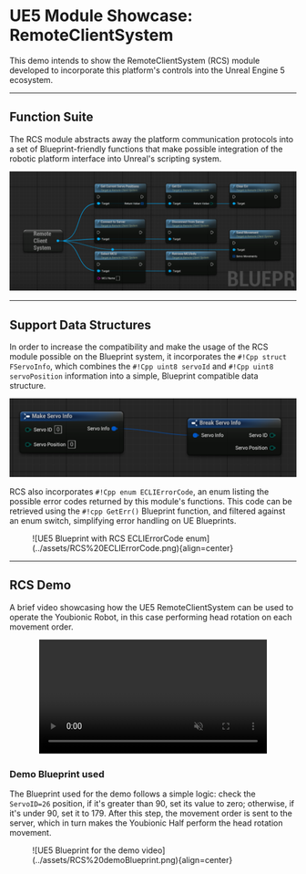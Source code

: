 # UE5 Module Showcase: RemoteClientSystem

This demo intends to show the RemoteClientSystem (RCS) module developed to incorporate this platform's controls into the Unreal Engine 5 ecosystem. 

---

## Function Suite

The RCS module abstracts away the platform communication protocols into a set of Blueprint-friendly functions that make possible integration of the robotic platform interface into Unreal's scripting system.

![UE5 Blueprint with RCS functions](../assets/RCS%20Functions.png)

--- 

## Support Data Structures

In order to increase the compatibility and make the usage of the RCS module possible on the Blueprint system, it incorporates the `#!Cpp struct FServoInfo`, which combines the `#!Cpp uint8 servoId` and `#!Cpp uint8 servoPosition` information into a simple, Blueprint compatible data structure.

![UE5 Blueprint with RCS FServoInfo struct](../assets/RCS%20FServoInfo.png)

RCS also incorporates `#!Cpp enum ECLIErrorCode`, an enum listing the possible error codes returned by this module's functions. This code can be retrieved using the `#!cpp GetErr()` Blueprint function, and filtered against an enum switch, simplifying error handling on UE Blueprints.

<figure markdown="span">
    ![UE5 Blueprint with RCS ECLIErrorCode enum](../assets/RCS%20ECLIErrorCode.png){align=center}
    <figcaption/>
</figure>

--- 

## RCS Demo

A brief video showcasing how the UE5 RemoteClientSystem can be used to operate the Youbionic Robot, in this case performing head rotation on each movement order.

<div align="center">
<video width="400"  controls muted> 
    <source src="../../assets/demoUE5_web.mp4" type="video/mp4">
</video>
</div>

### Demo Blueprint used

The Blueprint used for the demo follows a simple logic: check the `ServoID=26` position, if it's greater than 90, set its value to zero; otherwise, if it's under 90, set it to 179. After this step, the movement order is sent to the server, which in turn makes the Youbionic Half perform the head rotation movement.

<figure markdown="span">
    ![UE5 Blueprint for the demo video](../assets/RCS%20demoBlueprint.png){align=center}
    <figcaption/>
</figure>